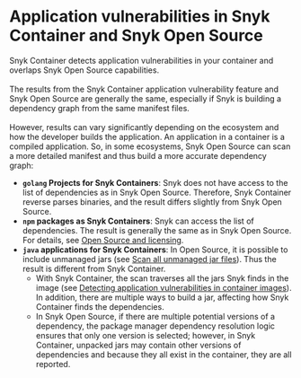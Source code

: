 # Application vulnerabilities in Snyk Container and Snyk Open Source

Snyk Container detects application vulnerabilities in your container and overlaps Snyk Open Source capabilities.\
\
The results from the Snyk Container application vulnerability feature and Snyk Open Source are generally the same, especially if Snyk is building a dependency graph from the same manifest files.\
\
However, results can vary significantly depending on the ecosystem and how the developer builds the application. An application in a container is a compiled application. So, in some ecosystems, Snyk Open Source can scan a more detailed manifest and thus build a more accurate dependency graph:

* **`golang` Projects for Snyk Containers**: Snyk does not have access to the list of dependencies as in Snyk Open Source. Therefore, Snyk Container reverse parses binaries, and the result differs slightly from Snyk Open Source.
* **`npm` packages as Snyk Containers**: Snyk can access the list of dependencies. The result is generally the same as in Snyk Open Source. For details, see [Open Source and licensing](../../../getting-started/supported-languages-and-frameworks/javascript/#open-source-and-licensing).
* **`java` applications for Snyk Containers**: In Open Source, it is possible to include unmanaged jars (see [Scan all unmanaged jar files](../../../snyk-cli/test-for-vulnerabilities/scan-all-unmanaged-jar-files.md)). Thus the result is different from Snyk Container.
  * With Snyk Container, the scan traverses all the jars Snyk finds in the image (see [Detecting application vulnerabilities in container images](../../../scan-with-snyk/snyk-container/use-snyk-container-from-the-web-ui/detect-application-vulnerabilities-in-container-images.md)). In addition, there are multiple ways to build a jar, affecting how Snyk Container finds the dependencies.&#x20;
  * In Snyk Open Source, if there are multiple potential versions of a dependency, the package manager dependency resolution logic ensures that only one version is selected; however, in Snyk Container, unpacked jars may contain other versions of dependencies and because they all exist in the container, they are all reported.&#x20;
